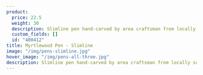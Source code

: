 ```yaml
---
product:
  price: 22.5
  weight: 30
  description: Slimline pen hand-carved by area craftsman from locally sourced Myrtlewood.
  custom_fields: []
  id: "400412"
title: Myrtlewood Pen - Slimline
image: "/img/pens-slimline.jpg"
hover_image: "/img/pens-all-three.jpg"
description: Slimline pen hand-carved by area craftsman from locally sourced Myrtlewood.
---
```

